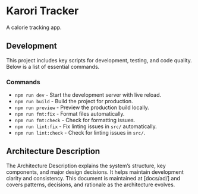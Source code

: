 # Karori Tracker

A calorie tracking app.

## Development

This project includes key scripts for development, testing, and code quality. Below is a list of essential commands.

### Commands

- `npm run dev` - Start the development server with live reload.
- `npm run build` - Build the project for production.
- `npm run preview` - Preview the production build locally.
- `npm run fmt:fix` - Format files automatically.
- `npm run fmt:check` - Check for formatting issues.
- `npm run lint:fix` - Fix linting issues in `src/` automatically.
- `npm run lint:check` - Check for linting issues in `src/`.

## Architecture Description

The Architecture Description explains the system’s structure, key components, and major design decisions. It helps maintain development clarity and consistency.
This document is maintained at [docs/ad/] and covers patterns, decisions, and rationale as the architecture evolves.
